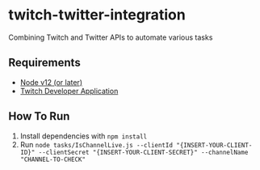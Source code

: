 # twitch-twitter-integration
Combining Twitch and Twitter APIs to automate various tasks

## Requirements
* [Node v12 (or later)](https://nodejs.org/en/download/)
* [Twitch Developer Application](https://dev.twitch.tv/console/apps)

## How To Run

1. Install dependencies with `npm install`
1. Run `node tasks/IsChannelLive.js --clientId "{INSERT-YOUR-CLIENT-ID}" --clientSecret "{INSERT-YOUR-CLIENT-SECRET}" --channelName "CHANNEL-TO-CHECK"`
